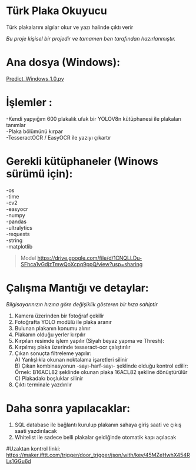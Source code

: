 # Türk Plaka Okuyucu
Türk plakalarını algılar okur ve yazı halinde çıktı verir 

*Bu proje kişisel bir projedir ve tamamen ben tarafından hazırlanmıştır.*
# Ana dosya (Windows):
[Predict_Windows_1.0.py](https://github.com/emrs6/TurkPlakaOkuyucu/blob/main/Predict_Windows_1.0.py)

# İşlemler :
  -Kendi yapyığım 600 plakalık ufak bir YOLOV8n kütüphanesi ile plakaları tanımlar<br/>
  -Plaka bölümünü kırpar<br/>
  -TesseractOCR / EasyOCR ile yazıyı çıkartır<br/>

# Gerekli kütüphaneler (Winows sürümü için):
  -os<br/>
  -time<br/>
  -cv2<br/>
  -easyocr<br/>
  -numpy<br/>
  -pandas<br/>
  -ultralytics<br/>
  -requests<br/>
  -string<br/>
  -matplotlib<br/>
>   Model https://drive.google.com/file/d/1CNQLLDu-SFhca1vGdjzTmwQoXcpq9ppQ/view?usp=sharing<br/>

# Çalışma Mantığı ve detaylar:
  *Bilgisayarınızın hızına göre değişiklik gösteren bir hıza sahiptir*
  1) Kamera üzerinden bir fotoğraf çekilir
  2) Fotoğrafta YOLO modülü ile plaka aranır
  3) Bulunan plakanın konumu alınır
  4) Plakanın olduğu yerler kırpılır
  5) Kırpılan resimde işlem yapılır (Siyah beyaz yapma ve Thresh):
  6) Kırpılmış plaka üzerinde tesseract-ocr çalıştırılır
  7) Çıkan sonuçta filtreleme yapılır:<br/>
    A) Yanlışlıkla okunan noktalama işaretleri silinir<br/>
    B) Çıkan kombinasyonun -sayı-harf-sayı- şeklinde olduğu kontrol edilir:<br/>
       Örnek: B16ACL82 şeklinde okunan plaka 16ACL82 şekline dönüştürülür<br/>
    C) Plakadakı boşluklar silinir<br/>
  8) Çıktı terminale yazdırılır
  
# Daha sonra yapılacaklar:
  1) SQL database ile bağlantı kurulup plakanın sahaya giriş saati ve çıkış saati yazdırılacak
  2) Whitelist ile sadece belli plakalar geldiğinde otomatik kapı açılacak


#Uzaktan kontrol linki:
  https://maker.ifttt.com/trigger/door_trigger/json/with/key/45MZeHwhX454RLs1GGu6d
